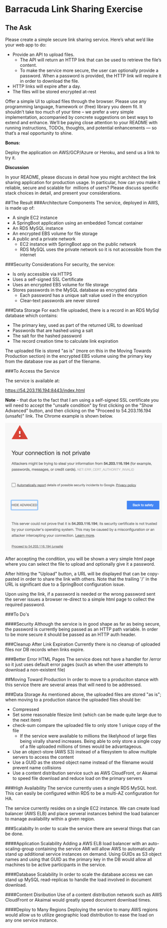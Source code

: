 # Barracuda Link Sharing Exercise

## The Ask
Please create a simple secure link sharing service. Here’s what we’d like your web app to do:


* Provide an API to upload files.
	* The API will return an HTTP link that can be used to retrieve the file’s content.
	* To make the service more secure, the user can optionally provide a password. When a password is provided, the HTTP link will require it in order to download the file.
* HTTP links will expire after a day.
* The files will be stored encrypted at-rest 


Offer a simple UI to upload files through the browser.
Please use any programming language, framework or (free) library you deem fit. It shouldn’t take too much of your time – we prefer a very simple implementation, accompanied by concrete suggestions on best ways to extend and enhance. We’ll be paying close attention to your README with running instructions, TODOs, thoughts, and potential enhancements — so that’s a real opportunity to shine.


**Bonus:**

Deploy the application on AWS/GCP/Azure or Heroku, and send us a link to try it.


**Discussion**


In your README, please discuss in detail how you might architect the link sharing application for production usage. In particular, how can you make it reliable, secure and scalable for  millions of users? Please discuss specific stack choices in detail, and present your considerations.

##The Result
###Architecture Components
The service, deployed in AWS, is made up of:

* A single EC2 instance
* A SpringBoot application using an embedded Tomcat container
* An RDS MySQL instance
* An encrypted EBS volume for file storage
* A public and a private network
	* EC2 instance with SpringBoot app on the public network
	* RDS MySQL uses the private network so it is not accessible from the internet

###Security Considerations
For security, the service:

* Is only accessible via HTTPS
* Uses a self-signed SSL Certificate
* Uses an encrypted EBS volume for file storage
* Stores passwords in the MySQL database as encrypted data
	* Each password has a unique salt value used in the encryption
	* Clear-text passwords are never stored

###Data Storage
For each file uploaded, there is a record in an RDS MySql database which contains:

* The primary key, used as part of the returned URL to download
* Passwords that are hashed using a salt
* The salt for the hashed password
* The record creation time to calculate link expiration

The uploaded file is stored "as is" (more on this in the Moving Towards Production section) in the encrypted EBS volume using the primary key from the database row as part of the filename.

###To Access the Service

The service is available at:

<https://54.203.116.194:8443/index.html>

**Note** - that due to the fact that I am using a self-signed SSL certificate you will need to accept the "unsafe condition" by first clicking on the "Show Advanced" button, and then clicking on the "Proceed to 54.203.116.194 (unsafe)" link.  The Chrome example is shown below.

![Chrome Unsafe Warning](img/ChromeUnsafe.png)

After accepting the condition, you will be shown a very simple html page where you can select the file to upload and optionally give it a password.


After hitting the "Upload" button, a URL will be displayed that can be copy-pasted in order to share the link with others.  Note that the trailing '/' in the URL is significant due to a SpringBoot configuration issue.

Upon using the link, if a password is needed or the wrong password sent the server issues a browser re-direct to a simple html page to collect the required password.

###To Do's

####Security
Although the service is in good shape as far as being secure, the password is currently being passed as an HTTP path variable.  In order to be more secure it should be passed as an HTTP auth header.

###Cleanup After Link Expiration
Currently there is no cleanup of uploaded files nor DB records when links expire.

###Better Error HTML Pages
The service does not have a handler for /error so it just uses default error pages (such as when the user attempts to download a non-existent file)

##Moving Toward Production
In order to move to a produciton stance with this service there are several areas that will need to be addressed.

###Data Storage
As mentioned above, the uploaded files are stored "as is"; when moving to a production stance the uploaded files should be:

* Compressed
* Set some reasonable filesize limit (which can be made quite large due to the next item)
* check-sum compare the uploaded file to only store 1 unique copy of the file
	* If the service were available to millions the likelyhood of large files being virally shared increases.  Being able to only store a single copy of a file uploaded millions of times would be advantageous.
* Use an object-store (AWS S3) instead of a filesystem to allow multiple servers to access the content
* Use a GUID as the stored object name instead of the filename would prevent name collisions
* Use a content distribution service such as AWS CloudFront, or Akamai to speed file download and reduce load on the primary servers

###High Availability
The service currently uses a single RDS MySQL host.  This can easily be configured within RDS to be a multi-AZ configuration for HA.

The service currently resides on a single EC2 instance.  We can create load balancer (AWS ELB) and place serveral instances behind the load balancer to manage availability within a given region.

###Scalabilty
In order to scale the service there are several things that can be done.

####Application Scalability
Adding a AWS ELB load balancer with an auto-scaling-group containing the service AMI will allow AWS to automatically stand up additional service instances on demand.  Using GUIDs as S3 object names and using that GUID as the primary key in the DB would allow all machines to be active participants in the service.

####Database Scalability
In order to scale the database access we can stand up MySQL read-replicas to handle the load involved in document download.

####Content Disribution
Use of a content distribution network such as AWS CloudFront or Akaimai would greatly speed document download times.

####Deploy to Many Regions
Deploying the service to many AWS regions would allow us to utilize geographic load distribution to ease the load on any one service instance.